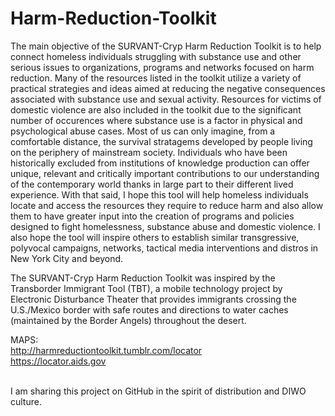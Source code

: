 # Harm-Reduction-Toolkit

The main objective of the SURVANT-Cryp Harm Reduction Toolkit is to help connect homeless individuals struggling with substance use and other serious issues to organizations, programs and networks focused on harm reduction. Many of the resources listed in the toolkit utilize a variety of practical strategies and ideas aimed at reducing the negative consequences associated with substance use and sexual activity. Resources for victims of domestic violence are also included in the toolkit due to the significant number of occurences where substance use is a factor in physical and psychological abuse cases. Most of us can only imagine, from a comfortable distance, the survival stratagems developed by people living on the periphery of mainstream society. Individuals who have been historically excluded from institutions of knowledge production can offer unique, relevant and critically important contributions to our understanding of the contemporary world thanks in large part to their different lived experience. With that said, I hope this tool will help homeless individuals locate and access the resources they require to reduce harm and also allow them to have greater input into the creation of programs and policies designed to fight homelessness, substance abuse and domestic violence. I also hope the tool will inspire others to establish similar transgressive, polyvocal campaigns, networks, tactical media interventions and distros in New York City and beyond.<br>

The SURVANT-Cryp Harm Reduction Toolkit was inspired by the Transborder Immigrant Tool (TBT), a mobile technology project by Electronic Disturbance Theater that provides immigrants crossing the U.S./Mexico border with safe routes and directions to water caches (maintained by the Border Angels) throughout the desert.<br>

MAPS:<br>
http://harmreductiontoolkit.tumblr.com/locator<br>
https://locator.aids.gov<br><br>

I am sharing this project on GitHub in the spirit of distribution and DIWO culture.




